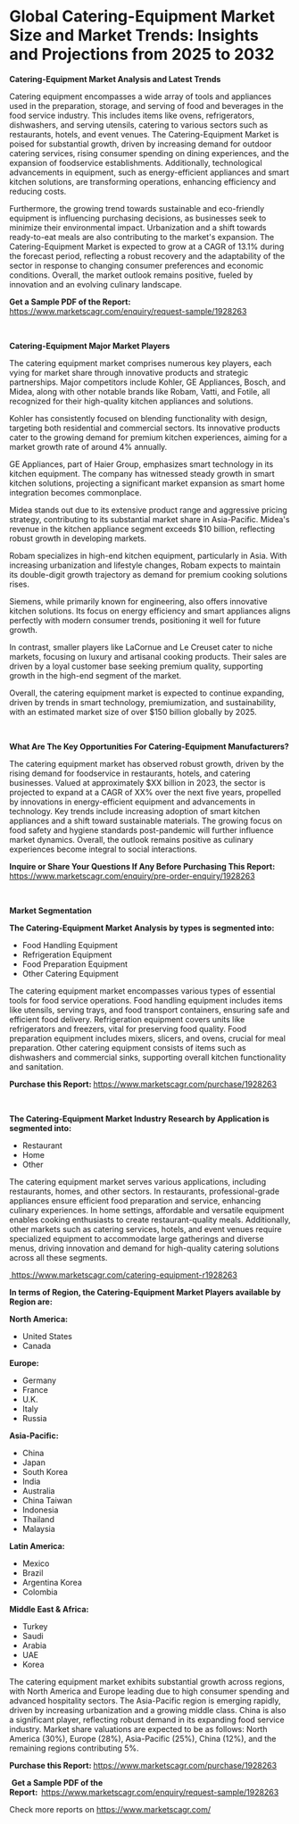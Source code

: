 <p><h1>Global Catering-Equipment Market Size and Market Trends: Insights and Projections from 2025 to 2032</h1></p><p><strong>Catering-Equipment Market Analysis and Latest Trends</strong></p>
<p><p>Catering equipment encompasses a wide array of tools and appliances used in the preparation, storage, and serving of food and beverages in the food service industry. This includes items like ovens, refrigerators, dishwashers, and serving utensils, catering to various sectors such as restaurants, hotels, and event venues. The Catering-Equipment Market is poised for substantial growth, driven by increasing demand for outdoor catering services, rising consumer spending on dining experiences, and the expansion of foodservice establishments. Additionally, technological advancements in equipment, such as energy-efficient appliances and smart kitchen solutions, are transforming operations, enhancing efficiency and reducing costs.</p><p>Furthermore, the growing trend towards sustainable and eco-friendly equipment is influencing purchasing decisions, as businesses seek to minimize their environmental impact. Urbanization and a shift towards ready-to-eat meals are also contributing to the market's expansion. The Catering-Equipment Market is expected to grow at a CAGR of 13.1% during the forecast period, reflecting a robust recovery and the adaptability of the sector in response to changing consumer preferences and economic conditions. Overall, the market outlook remains positive, fueled by innovation and an evolving culinary landscape.</p></p>
<p><strong>Get a Sample PDF of the Report:&nbsp;</strong> <a href="https://www.marketscagr.com/enquiry/request-sample/1928263?utm_campaign=3220&utm_medium=2&utm_source=Github&utm_content=ia&utm_term=29032025&utm_id=catering-equipment">https://www.marketscagr.com/enquiry/request-sample/1928263</a></p>
<p>&nbsp;</p>
<p><strong>Catering-Equipment Major Market Players</strong></p>
<p><p>The catering equipment market comprises numerous key players, each vying for market share through innovative products and strategic partnerships. Major competitors include Kohler, GE Appliances, Bosch, and Midea, along with other notable brands like Robam, Vatti, and Fotile, all recognized for their high-quality kitchen appliances and solutions.</p><p>Kohler has consistently focused on blending functionality with design, targeting both residential and commercial sectors. Its innovative products cater to the growing demand for premium kitchen experiences, aiming for a market growth rate of around 4% annually.</p><p>GE Appliances, part of Haier Group, emphasizes smart technology in its kitchen equipment. The company has witnessed steady growth in smart kitchen solutions, projecting a significant market expansion as smart home integration becomes commonplace.</p><p>Midea stands out due to its extensive product range and aggressive pricing strategy, contributing to its substantial market share in Asia-Pacific. Midea's revenue in the kitchen appliance segment exceeds $10 billion, reflecting robust growth in developing markets.</p><p>Robam specializes in high-end kitchen equipment, particularly in Asia. With increasing urbanization and lifestyle changes, Robam expects to maintain its double-digit growth trajectory as demand for premium cooking solutions rises.</p><p>Siemens, while primarily known for engineering, also offers innovative kitchen solutions. Its focus on energy efficiency and smart appliances aligns perfectly with modern consumer trends, positioning it well for future growth.</p><p>In contrast, smaller players like LaCornue and Le Creuset cater to niche markets, focusing on luxury and artisanal cooking products. Their sales are driven by a loyal customer base seeking premium quality, supporting growth in the high-end segment of the market.</p><p>Overall, the catering equipment market is expected to continue expanding, driven by trends in smart technology, premiumization, and sustainability, with an estimated market size of over $150 billion globally by 2025.</p></p>
<p>&nbsp;</p>
<p><strong>What Are The Key Opportunities For Catering-Equipment Manufacturers?</strong></p>
<p><p>The catering equipment market has observed robust growth, driven by the rising demand for foodservice in restaurants, hotels, and catering businesses. Valued at approximately $XX billion in 2023, the sector is projected to expand at a CAGR of XX% over the next five years, propelled by innovations in energy-efficient equipment and advancements in technology. Key trends include increasing adoption of smart kitchen appliances and a shift toward sustainable materials. The growing focus on food safety and hygiene standards post-pandemic will further influence market dynamics. Overall, the outlook remains positive as culinary experiences become integral to social interactions.</p></p>
<p><strong>Inquire or Share Your Questions If Any Before Purchasing This Report:</strong> <a href="https://www.marketscagr.com/enquiry/pre-order-enquiry/1928263?utm_campaign=3220&utm_medium=2&utm_source=Github&utm_content=ia&utm_term=29032025&utm_id=catering-equipment">https://www.marketscagr.com/enquiry/pre-order-enquiry/1928263</a></p>
<p>&nbsp;</p>
<p><strong>Market Segmentation</strong></p>
<p><strong>The Catering-Equipment Market Analysis by types is segmented into:</strong></p>
<p><ul><li>Food Handling Equipment</li><li>Refrigeration Equipment</li><li>Food Preparation Equipment</li><li>Other Catering Equipment</li></ul></p>
<p><p>The catering equipment market encompasses various types of essential tools for food service operations. Food handling equipment includes items like utensils, serving trays, and food transport containers, ensuring safe and efficient food delivery. Refrigeration equipment covers units like refrigerators and freezers, vital for preserving food quality. Food preparation equipment includes mixers, slicers, and ovens, crucial for meal preparation. Other catering equipment consists of items such as dishwashers and commercial sinks, supporting overall kitchen functionality and sanitation.</p></p>
<p><strong>Purchase this Report:&nbsp;</strong><a href="https://www.marketscagr.com/purchase/1928263?utm_campaign=3220&utm_medium=2&utm_source=Github&utm_content=ia&utm_term=29032025&utm_id=catering-equipment">https://www.marketscagr.com/purchase/1928263</a></p>
<p>&nbsp;</p>
<p><strong>The Catering-Equipment Market Industry Research by Application is segmented into:</strong></p>
<p><ul><li>Restaurant</li><li>Home</li><li>Other</li></ul></p>
<p><p>The catering equipment market serves various applications, including restaurants, homes, and other sectors. In restaurants, professional-grade appliances ensure efficient food preparation and service, enhancing culinary experiences. In home settings, affordable and versatile equipment enables cooking enthusiasts to create restaurant-quality meals. Additionally, other markets such as catering services, hotels, and event venues require specialized equipment to accommodate large gatherings and diverse menus, driving innovation and demand for high-quality catering solutions across all these segments.</p></p>
<p><a href="https://www.marketscagr.com/catering-equipment-r1928263?utm_campaign=3220&utm_medium=2&utm_source=Github&utm_content=ia&utm_term=29032025&utm_id=catering-equipment">&nbsp;https://www.marketscagr.com/catering-equipment-r1928263</a></p>
<p><strong>In terms of Region, the Catering-Equipment Market Players available by Region are:</strong></p>
<p>
    <p> <strong> North America: </strong>
        <ul>
            <li>United States</li>
            <li>Canada</li>
        </ul>
        </p> 
    <p> <strong> Europe: </strong>
        <ul>
            <li>Germany</li>
            <li>France</li>
            <li>U.K.</li>
            <li>Italy</li>
            <li>Russia</li>
        </ul>
        </p> 
    <p> <strong> Asia-Pacific: </strong>
        <ul>
            <li>China</li>
            <li>Japan</li>
            <li>South Korea</li>
            <li>India</li>
            <li>Australia</li>
            <li>China Taiwan</li>
            <li>Indonesia</li>
            <li>Thailand</li>
            <li>Malaysia</li>
        </ul>
        </p> 
    <p> <strong> Latin America: </strong>
        <ul>
            <li>Mexico</li>
            <li>Brazil</li>
            <li>Argentina Korea</li>
            <li>Colombia</li>
        </ul>
        </p> 
    <p> <strong> Middle East & Africa: </strong>
        <ul>
            <li>Turkey</li>
            <li>Saudi</li>
            <li>Arabia</li>
            <li>UAE</li>
            <li>Korea</li>
        </ul>
    </p>
    </p>
<p><p>The catering equipment market exhibits substantial growth across regions, with North America and Europe leading due to high consumer spending and advanced hospitality sectors. The Asia-Pacific region is emerging rapidly, driven by increasing urbanization and a growing middle class. China is also a significant player, reflecting robust demand in its expanding food service industry. Market share valuations are expected to be as follows: North America (30%), Europe (28%), Asia-Pacific (25%), China (12%), and the remaining regions contributing 5%.</p></p>
<p><strong>Purchase this Report: </strong><a href="https://www.marketscagr.com/purchase/1928263?utm_campaign=3220&utm_medium=2&utm_source=Github&utm_content=ia&utm_term=29032025&utm_id=catering-equipment">https://www.marketscagr.com/purchase/1928263</a></p>
<p>&nbsp;<strong>Get a Sample PDF of the Report:&nbsp;&nbsp;</strong><a href="https://www.marketscagr.com/enquiry/request-sample/1928263?utm_campaign=3220&utm_medium=2&utm_source=Github&utm_content=ia&utm_term=29032025&utm_id=catering-equipment">https://www.marketscagr.com/enquiry/request-sample/1928263</a></p>
<p><strong></strong></p>
<p>Check more reports on <a href="https://www.marketscagr.com/?utm_campaign=3220&utm_medium=2&utm_source=Github&utm_content=ia&utm_term=29032025&utm_id=catering-equipment">https://www.marketscagr.com/</a></p>